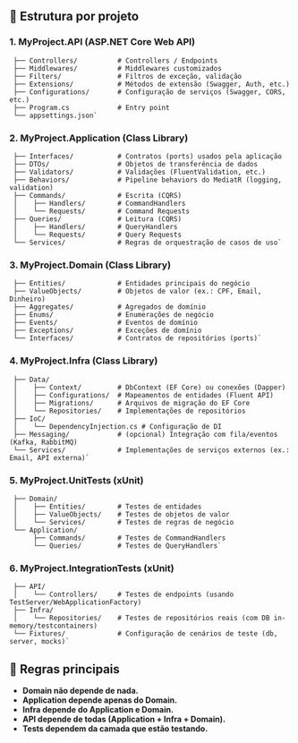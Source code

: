 
## 📂 Estrutura por projeto

### **1. MyProject.API** (ASP.NET Core Web API)

```shell
 ├── Controllers/          # Controllers / Endpoints
 ├── Middlewares/          # Middlewares customizados
 ├── Filters/              # Filtros de exceção, validação
 ├── Extensions/           # Métodos de extensão (Swagger, Auth, etc.)
 ├── Configurations/       # Configuração de serviços (Swagger, CORS, etc.)
 ├── Program.cs            # Entry point
 └── appsettings.json` 
```


### **2. MyProject.Application** (Class Library)

```shell
 ├── Interfaces/           # Contratos (ports) usados pela aplicação
 ├── DTOs/                 # Objetos de transferência de dados
 ├── Validators/           # Validações (FluentValidation, etc.)
 ├── Behaviors/            # Pipeline behaviors do MediatR (logging, validation)
 ├── Commands/             # Escrita (CQRS)
 │    ├── Handlers/        # CommandHandlers
 │    └── Requests/        # Command Requests
 ├── Queries/              # Leitura (CQRS)
 │    ├── Handlers/        # QueryHandlers
 │    └── Requests/        # Query Requests
 └── Services/             # Regras de orquestração de casos de uso` 
```

### **3. MyProject.Domain** (Class Library)

```shell
 ├── Entities/             # Entidades principais do negócio
 ├── ValueObjects/         # Objetos de valor (ex.: CPF, Email, Dinheiro)
 ├── Aggregates/           # Agregados de domínio
 ├── Enums/                # Enumerações de negócio
 ├── Events/               # Eventos de domínio
 ├── Exceptions/           # Exceções de domínio
 └── Interfaces/           # Contratos de repositórios (ports)` 
```


### **4. MyProject.Infra** (Class Library)

```shell
 ├── Data/
 │    ├── Context/         # DbContext (EF Core) ou conexões (Dapper)
 │    ├── Configurations/  # Mapeamentos de entidades (Fluent API)
 │    ├── Migrations/      # Arquivos de migração do EF Core
 │    └── Repositories/    # Implementações de repositórios
 ├── IoC/
 │    └── DependencyInjection.cs # Configuração de DI
 ├── Messaging/            # (opcional) Integração com fila/eventos (Kafka, RabbitMQ)
 └── Services/             # Implementações de serviços externos (ex.: Email, API externa)` 
```

### **5. MyProject.UnitTests** (xUnit)

```shell
 ├── Domain/
 │    ├── Entities/        # Testes de entidades
 │    ├── ValueObjects/    # Testes de objetos de valor
 │    └── Services/        # Testes de regras de negócio
 └── Application/
      ├── Commands/        # Testes de CommandHandlers
      └── Queries/         # Testes de QueryHandlers` 
```
### **6. MyProject.IntegrationTests** (xUnit)

```shell
 ├── API/
 │    └── Controllers/     # Testes de endpoints (usando TestServer/WebApplicationFactory)
 ├── Infra/
 │    └── Repositories/    # Testes de repositórios reais (com DB in-memory/testcontainers)
 └── Fixtures/             # Configuração de cenários de teste (db, server, mocks)` 
```

## 🔑 Regras principais

-   **Domain não depende de nada.**    
-   **Application depende apenas do Domain.**    
-   **Infra depende do Application e Domain.**    
-   **API depende de todas (Application + Infra + Domain).**    
-   **Tests dependem da camada que estão testando.**
